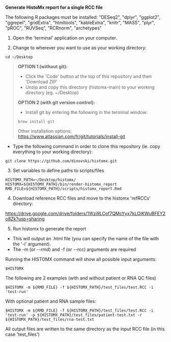 **Generate HistoMx report for a single RCC file**

The following R packages must be installed:
"DESeq2", "dplyr", "ggplot2", "ggrepel", "gridExtra", "htmltools", "kableExtra", "knitr", "MASS", "plyr", "pROC", "RUVSeq", "RCRnorm", "archetypes"

1. Open the 'terminal' application on your computer.

2. Change to wherever you want to use as your working directory:
```
cd ~/Desktop
```

> **OPTION 1 (without git):**
> * Click the 'Code' button at the top of this repository and then 'Download ZIP'
> * Unzip and copy this directory (histomx-main) to your working directory (eg. ~/Desktop)
>
> **OPTION 2 (with git version control):**
> * Install git by entering the following in the terminal window:
> ```
> brew install git
> ```
> Other installation options: https://www.atlassian.com/fr/git/tutorials/install-git

* Type the following command in order to clone this repository (ie. copy everything to your working directory):
```
git clone https://github.com/dinovski/histomx.git
```

3. Set variables to define paths to scripts/files
```
HISTOMX_PATH=~/Desktop/histomx/
HISTOMX=${HISTOMX_PATH}/bin/render-histomx_report 
RMD_FILE=${HISTOMX_PATH}/scripts/histomx_report.Rmd
```

4. Download reference RCC files and move to the histomx 'refRCCs' directory:

https://drive.google.com/drive/folders/1Wzi9LCof7QMcYyx7kLOiKWuBFEY2o8Zk?usp=sharing


5. Run histomx to generate the report
* This will output an .html file (you can specify the name of the file with the '-i' argument).
* The -m (or --rmd) and -f (or --rcc) arguments are required

Running the HISTOMX command will show all possible input arguments:
```
$HISTOMX
```

The following are 2 examples (with and without patient or RNA QC files)
```
$HISTOMX -m ${RMD_FILE} -f ${HISTOMX_PATH}/test_files/test.RCC -i 'test-run'
```
With optional patient and RNA sample files:
```
$HISTOMX -m ${RMD_FILE} -f ${HISTOMX_PATH}/test_files/test.RCC -i 'test-run' -p ${HISTOMX_PATH}/test_files/patient-test.txt -r ${HISTOMX_PATH}/test_files/rna-test.txt
```
All output files are written to the same directory as the input RCC file (in this case 'test_files')
